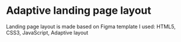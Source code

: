 # Adaptive landing page layout

Landing page layout is made based on Figma template
I used: HTML5, CSS3, JavaScript, Adaptive layout
